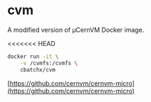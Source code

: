 # cvm

A modified version of µCernVM Docker image.

<<<<<<< HEAD
```sh
docker run -it \
    -v /cvmfs:/cvmfs \
    cbatchx/cvm
```

[https://github.com/cernvm/cernvm-micro](https://github.com/cernvm/cernvm-micro)